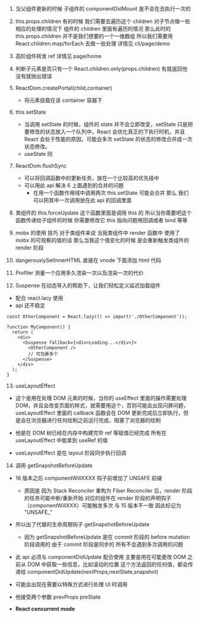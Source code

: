 1. 当父组件更新的时候 子组件的 componentDidMount 是不会在去执行一次的

2. this.props.children 有的时候 我们需要去遍历这个 children 对子节点做一些相应的处理的情况下 组件的 children 里面有遍历的情况 那么此时的 this.props.children 并不是我们想要的一个一维数组 所以我们需要用 React.children.map/forEach 去做一些处理 详情见 cli/page/demo

3. 高阶组件转发 ref 详情见 page/home

4. 判断子元素是否只有一个 React.children.only(props.children) 有就返回他 没有就抛出错误

5. ReactDom.createPortal(child,container)

   - 将元素挂载在该 container 容器下

6. this.setState

   - 当调用 setState 的时候，组件的 state 并不会立即改变，setState 只是把要修改的状态放入一个队列中，React 会优化真正的下执行时机，并且 React 会处于性能的原因，可能会多次 setState 的状态的修改合并成一次状态修改。
   - useState 同

7. ReactDom.flushSync

   - 可以将回调函数中的更新任务，放在一个比较高的优先级中
   - 可以用此 api 解决 6 上面遇到的合并的问题
     - 在用一个函数作用域中调用两次 this.setState 可能会合并 那么 我们可以把其中一次调用放在此 api 的回调里面

8. 类组件的 this.forceUpdate 这个函数里面是调用 this 的 所以当你需要吧这个函数传递给子组件的时候 你需要修改它 this 指向问题用回调或者 bind 等等

9. mobx 的使用 技巧 对于类组件来说 当我类组件中 render 函数中 使用了 mobx 的可观察的值的话 那么当我这个值变化的时候 是会重新触发类组件的 render 阶段

10. dangerouslySetInnerHTML 直接在 vnode 下面添加 html 代码

11. Profiler 测量一个应用多久渲染一次以及渲染一次的代价

12. Suspense 在动态导入的帮助下，让我们轻松定义延迟加载组件

- 配合 react.lacy 使用
- api 还不稳定

```
const OtherComponent = React.lazy(() => import('./OtherComponent'));

function MyComponent() {
  return (
    <div>
      <Suspense fallback={<div>Loading...</div>}>
        <OtherComponent />
        // 可包裹多个
      </Suspense>
    </div>
  );
}
```

13. useLayoutEffect

- 这个是用在处理 DOM 元素的时候，当你的 useEffect 里面的操作需要处理 DOM，并且会改变页面的样式，就需要用这个，否则可能会出现闪屏问题，useLayoutEffect 里面的 callback 函数会在 DOM 更新完成后立即执行，但是会在浏览器进行任何绘制之前运行完成，阻塞了浏览器的绘制

- 他是在 DOM 树已经在内存中构建完毕 ref 等赋值已经完成 所有在 useLayoutEffect 中能拿到 useRef 的值

- useLayoutEffect 是在 layout 阶段同步执行回调

14. 调用 getSnapshotBeforeUpdate

- 16 版本之后 componentWillXXXX 钩子前增加了 UNSAFE 前缀

  - 原因是 因为 Stack Reconciler 重构为 Fiber Reconciler 后，render 阶段的任务可能中断/重新开始 对应的组件在 render 阶段的声明钩子（componentWillXXX）可能触发多次 与 15 版本不一致 因此标记为 "UNSAFE\_"

- 所以出了代替的生命周期钩子 getSnapshotBeforeUpdate

  - 因为 getSnapshotBeforeUpdate 是在 commit 阶段的 before mutation 阶段调用的 由于 commit 阶段是同步的 所有不会遇到多次调用的问题

- 此 api 必须与 componentDidUpdate 配合使用 主要是用在可能更改 DOM 之前从 DOM 中获取一些信息，比如滚动的位置 这个方法返回的任何值，都会传递给 componentDidUpdate(nextProps,nextState,snapshot)

- 可能会出现在需要以特殊方式进行处理 UI 时调用

- 他接受两个参数 prevProps preState

* **React concurrent mode**
